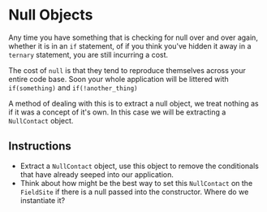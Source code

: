 Null Objects
============

Any time you have something that is checking for null over and over again,
whether it is in an `if` statement, of if you think you've hidden it away in a
`ternary` statement, you are still incurring a cost.

The cost of `null` is that they tend to reproduce themselves across your entire
code base. Soon your whole application will be littered with `if(something)`
and `if(!another_thing)`

A method of dealing with this is to extract a null object, we treat nothing
as if it was a concept of it's own. In this case we will be extracting a
`NullContact` object.

Instructions
------------

- Extract a `NullContact` object, use this object to remove the conditionals
  that have already seeped into our application.
- Think about how might be the best way to set this `NullContact` on the
  `FieldSite` if there is a null passed into the constructor. Where do we
  instantiate it?


